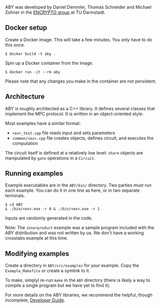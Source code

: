 ABY was developed by Daniel Demmler, Thomas Schneider and Michael Zohner in the [ENCRYPTO group](https://www.encrypto.informatik.tu-darmstadt.de/encrypto/) at TU Darmstadt.

## Docker setup

Create a Docker image. This will take a few minutes. You only have to do this once.
```
$ docker build -t aby .
```
Spin up a Docker container from the image.
```
$ docker run -it --rm aby 
```
Please note that any changes you make in the container are not persistent.

## Architecture

ABY is roughly architected as a C++ library. It defines several classes that
implement the MPC protocol. It is written in an object-oriented style. 

Most examples have a similar format: 
- `<ex>_test.cpp` file reads input and sets parameters
- `common/<ex>.cpp` file creates objects, defines circuit, and executes the
  computation

The circuit itself is defined at a relatively low level: `share` objects are
manipulated by `gate` operations in a `Circuit`. 

## Running examples
Example executables are in the `ABY/bin/` directory. Two parties must run each
example. You can do it in one line as here, or in two separate terminals.
```
$ cd ABY
$ ./bin/<ex>.exe -r 0 & ./bin/<ex>.exe -r 1
```

Inputs are randomly generated in the code.

Note: The `innerproduct` example was a sample program included with the ABY distribution and was not written by us. We don't have a working crosstabs example at this time. 

## Modifying examples
Create a directory in `ABY/src/examples` for your example. Copy the `Example_Makefile` or create a symlink to it.

To make, simplyl re-run `make` in the `ABY` directory (there is likely a way to
compile a single program but we have yet to find it).

For more details on the ABY libraries, we recommend the helpful, though
incomplete, [Developer
Guide](https://www.encrypto.informatik.tu-darmstadt.de/fileadmin/user_upload/Group_ENCRYPTO/code/ABY/devguide.pdf).
